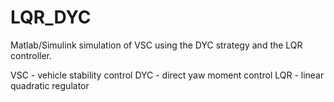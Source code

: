 # LQR_DYC
Matlab/Simulink simulation of VSC using the DYC strategy and the LQR controller.

VSC - vehicle stability control
DYC - direct yaw moment control
LQR - linear quadratic regulator
